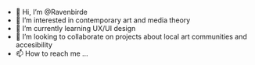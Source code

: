 - 👋 Hi, I’m @Ravenbirde
- 👀 I’m interested in contemporary art and media theory
- 🌱 I’m currently learning UX/UI design
- 💞️ I’m looking to collaborate on projects about local art communities and accesibility
- 📫 How to reach me ...

<!---
Ravenbirde/Ravenbirde is a ✨ special ✨ repository because its `README.md` (this file) appears on your GitHub profile.
You can click the Preview link to take a look at your changes.
--->
